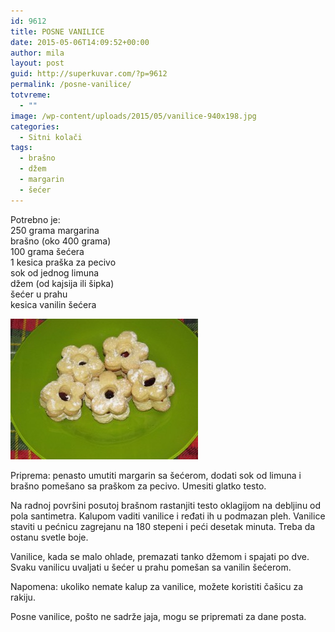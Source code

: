 ```yaml
---
id: 9612
title: POSNE VANILICE
date: 2015-05-06T14:09:52+00:00
author: mila
layout: post
guid: http://superkuvar.com/?p=9612
permalink: /posne-vanilice/
totvreme:
  - ""
image: /wp-content/uploads/2015/05/vanilice-940x198.jpg
categories:
  - Sitni kolači
tags:
  - brašno
  - džem
  - margarin
  - šećer
---
```

Potrebno je:  
250 grama margarina  
brašno (oko 400 grama)  
100 grama šećera  
1 kesica praška za pecivo  
sok od jednog limuna  
džem (od kajsija ili šipka)  
šećer u prahu  
kesica vanilin šećera

[<img class="alignnone size-medium wp-image-9614" src="/wp-content/uploads/2015/05/vanilice-300x225.jpg" alt="vanilice" width="300" height="225" />](/wp-content/uploads/2015/05/vanilice-e1430921141157.jpg)

Priprema: penasto umutiti margarin sa šećerom, dodati sok od limuna i brašno pomešano sa praškom za pecivo. Umesiti glatko testo.

Na radnoj površini posutoj brašnom rastanjiti testo oklagijom na debljinu od pola santimetra. Kalupom vaditi vanilice i ređati ih u podmazan pleh. Vanilice staviti u pećnicu zagrejanu na 180 stepeni i peći desetak minuta. Treba da ostanu svetle boje.

Vanilice, kada se malo ohlade, premazati tanko džemom i spajati po dve. Svaku vanilicu uvaljati u šećer u prahu pomešan sa vanilin šećerom.

Napomena: ukoliko nemate kalup za vanilice, možete koristiti čašicu za rakiju.

Posne vanilice, pošto ne sadrže jaja, mogu se pripremati za dane posta.